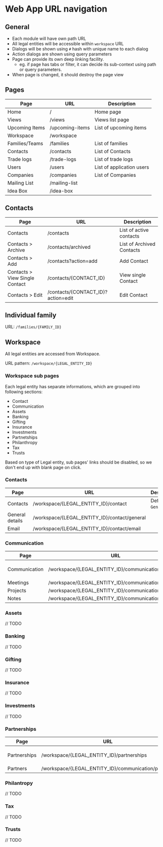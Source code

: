# Web App URL navigation

## General
- Each module will have own path URL
- All legal entities will be accessible within `workspace` URL
- Dialogs will be shown using `#` hash with unique name to each dialog
- Action dialogs are shown using query parameters
- Page can provide its own deep linking facility.
  - eg. if page has tabs or filter, it can decide its sub-context using path or query parameters.
- When page is changed, it should destroy the page view

## Pages

| Page | URL | Description |
| --- | --- | --- |
| Home | / | Home page |
| Views | /views | Views list page |
| Upcoming Items | /upcoming-items | List of upcoming items |
| Workspace | /workspace | |
| Families/Teams | /families | List of families |
| Contacts | /contacts | List of Contacts |
| Trade logs | /trade-logs | List of trade logs |
| Users | /users | List of application users |
| Companies | /companies | List of Companies |
| Mailing List | /mailing-list | |
| Idea Box | /idea-box | |

## Contacts

| Page | URL | Description |
| --- | --- | --- |
| Contacts | /contacts | List of active contacts |
| Contacts > Archive | /contacts/archived | List of Archived Contacts |
| Contacts > Add | /contacts?action=add | Add Contact |
| Contacts > View Single Contact | /contacts/{CONTACT_ID} | View single Contact |
| Contacts > Edit | /contacts/{CONTACT_ID}?action=edit | Edit Contact |


## Individual family

URL: `/families/{FAMILY_ID}`

## Workspace
All legal entities are accessed from Workspace.

URL pattern: `/workspace/{LEGAL_ENTITY_ID}`

### Workspace sub pages
Each legal entity has separate informations, which are grouped into following sections:

- Contact
- Communication
- Assets
- Banking
- Gifting
- Insurance
- Investments
- Partnetships
- Philanthropy
- Tax
- Trusts

Based on type of Legal entity, sub pages' links should be disabled, so we don't end up with blank page on click.

### Contacts

| Page | URL | Description |
| --- | --- | --- |
| Contacts | /workspace/{LEGAL_ENTITY_ID}/contact | Defaults to `General` tab |
| General details | /workspace/{LEGAL_ENTITY_ID}/contact/general | |
| Email | /workspace/{LEGAL_ENTITY_ID}/contact/email | |


### Communication

| Page | URL | Description |
| --- | --- | --- |
| Communication | /workspace/{LEGAL_ENTITY_ID}/communication | Defaults to `Meetings` tab |
| Meetings | /workspace/{LEGAL_ENTITY_ID}/communication/meetings |  |
| Projects | /workspace/{LEGAL_ENTITY_ID}/communication/projects |  |
| Notes | /workspace/{LEGAL_ENTITY_ID}/communication/notes |  |

### Assets

// TODO

### Banking
// TODO

### Gifting
// TODO

### Insurance
// TODO

### Investments
// TODO

### Partnerships

| Page | URL | Description |
| --- | --- | --- |
| Partnerships | /workspace/{LEGAL_ENTITY_ID}/partnerships | Defaults to `Partners` tab |
| Partners | /workspace/{LEGAL_ENTITY_ID}/communication/partners |  |


### Philantropy
// TODO

### Tax
// TODO

### Trusts
// TODO
